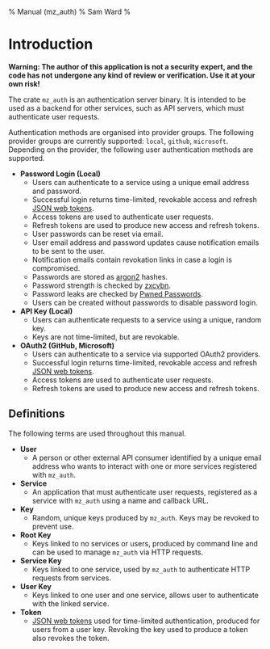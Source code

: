 % Manual (mz_auth)
% Sam Ward
%

# Introduction

**Warning: The author of this application is not a security expert, and the code has not undergone any kind of review or verification. Use it at your own risk!**

The crate `mz_auth` is an authentication server binary. It is intended to be used as a backend for other services, such as API servers, which must authenticate user requests.

Authentication methods are organised into provider groups. The following provider groups are currently supported: `local`, `github`, `microsoft`. Depending on the provider, the following user authentication methods are supported.

- **Password Login (Local)**
  - Users can authenticate to a service using a unique email address and password.
  - Successful login returns time-limited, revokable access and refresh [JSON web tokens](https://jwt.io/).
  - Access tokens are used to authenticate user requests.
  - Refresh tokens are used to produce new access and refresh tokens.
  - User passwords can be reset via email.
  - User email address and password updates cause notification emails to be sent to the user.
  - Notification emails contain revokation links in case a login is compromised.
  - Passwords are stored as [argon2](https://en.wikipedia.org/wiki/Argon2) hashes.
  - Password strength is checked by [zxcvbn](https://github.com/shssoichiro/zxcvbn-rs).
  - Password leaks are checked by [Pwned Passwords](pwned-passwords).
  - Users can be created without passwords to disable password login.
- **API Key (Local)**
  - Users can authenticate requests to a service using a unique, random key.
  - Keys are not time-limited, but are revokable.
- **OAuth2 (GitHub, Microsoft)**
  - Users can authenticate to a service via supported OAuth2 providers.
  - Successful login returns time-limited, revokable access and refresh [JSON web tokens](https://jwt.io/).
  - Access tokens are used to authenticate user requests.
  - Refresh tokens are used to produce new access and refresh tokens.

## Definitions

The following terms are used throughout this manual.

- **User**
  - A person or other external API consumer identified by a unique email address who wants to interact with one or more services registered with `mz_auth`.
- **Service**
  - An application that must authenticate user requests, registered as a service with `mz_auth` using a name and callback URL.
- **Key**
  - Random, unique keys produced by `mz_auth`. Keys may be revoked to prevent use.
- **Root Key**
  - Keys linked to no services or users, produced by command line and can be used to manage `mz_auth` via HTTP requests.
- **Service Key**
  - Keys linked to one service, used by `mz_auth` to authenticate HTTP requests from services.
- **User Key**
  - Keys linked to one user and one service, allows user to authenticate with the linked service.
- **Token**
  - [JSON web tokens](https://jwt.io/) used for time-limited authentication, produced for users from a user key. Revoking the key used to produce a token also revokes the token.
